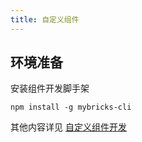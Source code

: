 ```yaml
---
title: 自定义组件
---
```


## 环境准备

安装组件开发脚手架

```
npm install -g mybricks-cli
```

其他内容详见 [自定义组件开发](/docs/advanced-tutorial/%E8%87%AA%E5%AE%9A%E4%B9%89%E7%BB%84%E4%BB%B6%E5%BC%80%E5%8F%91/)